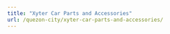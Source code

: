 ```yaml
---
title: "Xyter Car Parts and Accessories"
url: /quezon-city/xyter-car-parts-and-accessories/
---
```

